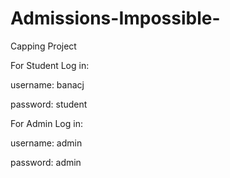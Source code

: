 # Admissions-Impossible-
Capping Project

For Student Log in:

username: banacj

password: student


For Admin Log in:

username: admin

password: admin